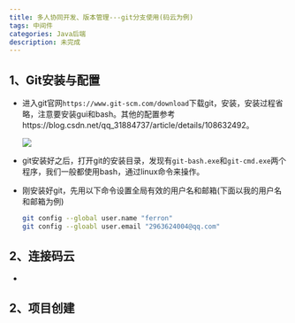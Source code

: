 ```yaml
---
title: 多人协同开发、版本管理---git分支使用(码云为例)
tags: 中间件
categories: Java后端
description: 未完成
---
```


## 1、Git安装与配置

- 进入git官网`https://www.git-scm.com/download`下载git，安装，安装过程省略，注意要安装gui和bash。其他的配置参考https://blog.csdn.net/qq_31884737/article/details/108632492。

  ![](http://fl.ljuuu.com/img/20210406213801.png)

- git安装好之后，打开git的安装目录，发现有`git-bash.exe`和`git-cmd.exe`两个程序，我们一般都使用bash，通过linux命令来操作。

- 刚安装好git，先用以下命令设置全局有效的用户名和邮箱(下面以我的用户名和邮箱为例)

  ```bash
  git config --global user.name "ferron"
  git config --gloabl user.email "2963624004@qq.com"
  ```

  






## 2、连接码云

- 



## 2、项目创建

